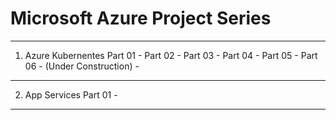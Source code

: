 #  Microsoft Azure Project Series
----------------------------------------------------------------------------------------------
 
1. Azure Kubernentes
   Part 01 - 
   Part 02 - 
   Part 03 - 
   Part 04 - 
   Part 05 - 
   Part 06 - (Under Construction) - 
   
 ----------------------------------------------------------------------------------------------
 
 2. App Services
    Part 01 - 
   
   
   
 ----------------------------------------------------------------------------------------------
 
   
   
   
   
   
   
   
